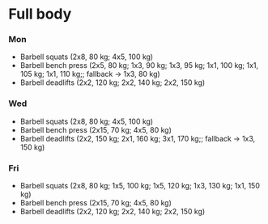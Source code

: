 # Full body
### Mon
* Barbell squats (2x8, 80 kg; 4x5, 100 kg)
* Barbell bench press (2x5, 80 kg; 1x3, 90 kg; 1x3, 95 kg; 1x1, 100 kg; 1x1, 105 kg; 1x1, 110 kg;; fallback -> 1x3, 80 kg)
* Barbell deadlifts (2x2, 120 kg; 2x2, 140 kg; 2x2, 150 kg)

### Wed
* Barbell squats (2x8, 80 kg; 4x5, 100 kg)
* Barbell bench press (2x15, 70 kg; 4x5, 80 kg)
* Barbell deadlifts (2x2, 150 kg; 2x1, 160 kg; 3x1, 170 kg;; fallback -> 1x3, 150 kg)

### Fri
* Barbell squats (2x8, 80 kg; 1x5, 100 kg; 1x5, 120 kg; 1x3, 130 kg; 1x1, 150 kg)
* Barbell bench press (2x15, 70 kg; 4x5, 80 kg)
* Barbell deadlifts (2x2, 120 kg; 2x2, 140 kg; 2x2, 150 kg)
